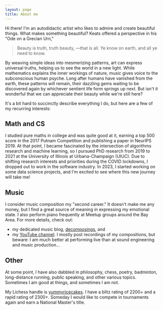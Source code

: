 ```yaml
---
layout: page
title: About me
---
```

Hi there! I'm an autodidactic artist who likes to admire and create beautiful things. What makes something beautiful? Keats offered a perspective in his "Ode on a Grecian Urn,"

> Beauty is truth, truth beauty, —that is all. Ye know on earth, and all ye need to know.

By weaving simple ideas into mesmerizing patterns, art can express universal truths, helping us to see the world in a new light. While mathematics explains the inner workings of nature, music gives voice to the subconscious human psyche. Long after humans have vanished from the earth, these patterns will remain, their dazzling gems waiting to be discovered again by whichever sentient life form springs up next. But isn't it wonderful that we can appreciate their beauty while we're still here?

It's a bit hard to succinctly describe everything I do, but here are a few of my recurring interests: 

## Math and CS

I studied pure maths in college and was quite good at it, earning a top 500 score in the 2017 Putnam Competition and publishing a paper in NeurIPS 2019. At that point, I became fascinated by the intersection of algorithms research and machine learning, so I pursued PhD research from 2019 to 2021 at the University of Illinois at Urbana-Champaign (UIUC). Due to shifting research interests and priorities during the COVID lockdowns, I dropped out to work in the software industry. In 2023, I started working on some data science projects, and I'm excited to see where this new journey will take me!

## Music

I consider music composition my "second career." It doesn't make me any money, but I find a great source of meaning in expressing my emotional state. I also perform piano frequently at Meetup groups around the Bay Area. For more details, check out:
- my dedicated music blog, [decomposings](https://decomposings.wordpress.com), and
- my [YouTube channel](https://www.youtube.com/c/TimothyZhou0). I mostly post recordings of my compositions, but beware: I am much better at performing live than at sound engineering and music production...

## Other
At some point, I have also dabbled in philosophy, chess, poetry, badminton, long-distance running, public speaking, and other various topics. Sometimes I am good at things, and sometimes I am not.

My Lichess handle is [yummyricecakes](https://lichess.org/@/yummyricecakes). I have a blitz rating of 2200+ and a rapid rating of 2300+. Someday I would like to compete in tournaments again and earn a National Master's title.